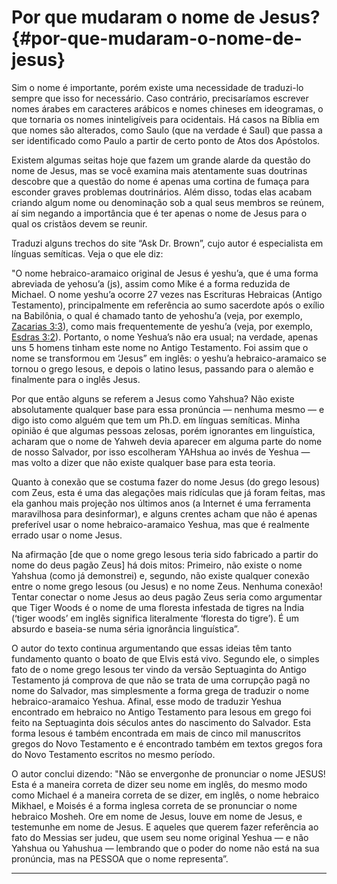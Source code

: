 # Por que mudaram o nome de Jesus? {#por-que-mudaram-o-nome-de-jesus}

Sim o nome é importante, porém existe uma necessidade de traduzi-lo sempre que isso for necessário. Caso contrário, precisaríamos escrever nomes árabes em caracteres arábicos e nomes chineses em ideogramas, o que tornaria os nomes ininteligíveis para ocidentais. Há casos na Bíblia em que nomes são alterados, como Saulo (que na verdade é Saul) que passa a ser identificado como Paulo a partir de certo ponto de Atos dos Apóstolos.

Existem algumas seitas hoje que fazem um grande alarde da questão do nome de Jesus, mas se você examina mais atentamente suas doutrinas descobre que a questão do nome é apenas uma cortina de fumaça para esconder graves problemas doutrinários. Além disso, todas elas acabam criando algum nome ou denominação sob a qual seus membros se reúnem, aí sim negando a importância que é ter apenas o nome de Jesus para o qual os cristãos devem se reunir.

Traduzi alguns trechos do site “Ask Dr. Brown”, cujo autor é especialista em línguas semíticas. Veja o que ele diz:

&quot;O nome hebraico-aramaico original de Jesus é yeshu’a, que é uma forma abreviada de yehosu’a (js), assim como Mike é a forma reduzida de Michael. O nome yeshu’a ocorre 27 vezes nas Escrituras Hebraicas (Antigo Testamento), principalmente em referência ao sumo sacerdote após o exílio na Babilônia, o qual é chamado tanto de yehoshu’a (veja, por exemplo, [Zacarias 3:3](http://bibliaonline.com.br/acf/zc/3/3)), como mais frequentemente de yeshu’a (veja, por exemplo, [Esdras 3:2](http://bibliaonline.com.br/acf/ed/3/2)). Portanto, o nome Yeshua’s não era usual; na verdade, apenas uns 5 homens tinham este nome no Antigo Testamento. Foi assim que o nome se transformou em ‘Jesus” em inglês: o yeshu’a hebraico-aramaico se tornou o grego Iesous, e depois o latino Iesus, passando para o alemão e finalmente para o inglês Jesus.

Por que então alguns se referem a Jesus como Yahshua? Não existe absolutamente qualquer base para essa pronúncia — nenhuma mesmo — e digo isto como alguém que tem um Ph.D. em línguas semíticas. Minha opinião é que algumas pessoas zelosas, porém ignorantes em linguística, acharam que o nome de Yahweh devia aparecer em alguma parte do nome de nosso Salvador, por isso escolheram YAHshua ao invés de Yeshua — mas volto a dizer que não existe qualquer base para esta teoria.

Quanto à conexão que se costuma fazer do nome Jesus (do grego Iesous) com Zeus, esta é uma das alegações mais ridículas que já foram feitas, mas ela ganhou mais projeção nos últimos anos (a Internet é uma ferramenta maravilhosa para desinformar), e alguns crentes acham que não é apenas preferível usar o nome hebraico-aramaico Yeshua, mas que é realmente errado usar o nome Jesus.

Na afirmação [de que o nome grego Iesous teria sido fabricado a partir do nome do deus pagão Zeus] há dois mitos: Primeiro, não existe o nome Yahshua (como já demonstrei) e, segundo, não existe qualquer conexão entre o nome grego Iesous (ou Jesus) e no nome Zeus. Nenhuma conexão! Tentar conectar o nome Jesus ao deus pagão Zeus seria como argumentar que Tiger Woods é o nome de uma floresta infestada de tigres na Índia (‘tiger woods’ em inglês significa literalmente ‘floresta do tigre’). É um absurdo e baseia-se numa séria ignorância linguística”.

O autor do texto continua argumentando que essas ideias têm tanto fundamento quanto o boato de que Elvis está vivo. Segundo ele, o simples fato de o nome grego Iesous ter vindo da versão Septuaginta do Antigo Testamento já comprova de que não se trata de uma corrupção pagã no nome do Salvador, mas simplesmente a forma grega de traduzir o nome hebraico-aramaico Yeshua. Afinal, esse modo de traduzir Yeshua encontrado em hebraico no Antigo Testamento para Iesous em grego foi feito na Septuaginta dois séculos antes do nascimento do Salvador. Esta forma Iesous é também encontrada em mais de cinco mil manuscritos gregos do Novo Testamento e é encontrado também em textos gregos fora do Novo Testamento escritos no mesmo período.

O autor conclui dizendo: &quot;Não se envergonhe de pronunciar o nome JESUS! Esta é a maneira correta de dizer seu nome em inglês, do mesmo modo como Michael é a maneira correta de se dizer, em inglês, o nome hebraico Mikhael, e Moisés é a forma inglesa correta de se pronunciar o nome hebraico Mosheh. Ore em nome de Jesus, louve em nome de Jesus, e testemunhe em nome de Jesus. E aqueles que querem fazer referência ao fato do Messias ser judeu, que usem seu nome original Yeshua — e não Yahshua ou Yahushua — lembrando que o poder do nome não está na sua pronúncia, mas na PESSOA que o nome representa”.

*****